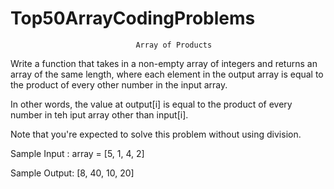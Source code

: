 # Top50ArrayCodingProblems
                                Array of Products
Write a function that takes in a non-empty array of integers and returns an array of the same length, where each element in the output array is equal to the product of every other number in the input array.

In other words, the value at output[i] is equal to the product of every number in teh iput array other than input[i].

Note that you're expected to solve this problem without using division.

Sample Input :
array = [5, 1, 4, 2]

Sample Output:
[8, 40, 10, 20]

